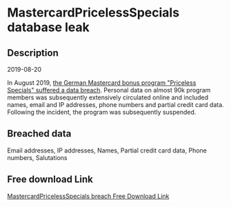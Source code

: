 # MastercardPricelessSpecials database leak

## Description

2019-08-20

In August 2019, <a href="https://www.spiegel.de/netzwelt/web/mastercard-datenleck-bei-bonusprogramm-a-1282697.html" target="_blank" rel="noopener">the German Mastercard bonus program &quot;Priceless Specials&quot; suffered a data breach</a>. Personal data on almost 90k program members was subsequently extensively circulated online and included names, email and IP addresses, phone numbers and partial credit card data. Following the incident, the program was subsequently suspended.

## Breached data

Email addresses, IP addresses, Names, Partial credit card data, Phone numbers, Salutations

## Free download Link

[MastercardPricelessSpecials breach Free Download Link](https://tinyurl.com/2b2k277t)